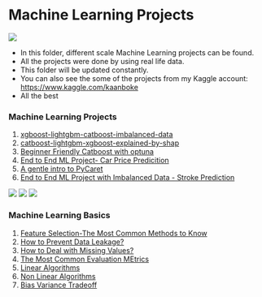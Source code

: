 # Machine Learning Projects

![](https://miro.medium.com/max/1400/0*QYxNNYh6W9jO1b_-.png)

- In this folder, different scale Machine Learning projects can be found.
- All the projects were done by using real life data.
- This folder will be updated constantly.
- You can also see the some of the projects from my Kaggle account: https://www.kaggle.com/kaanboke
- All the best 

### Machine Learning Projects

1. [xgboost-lightgbm-catboost-imbalanced-data](https://github.com/kb1907/Machine_Learning_Projects/blob/main/ML_Projects/xgboost-lightgbm-catboost-imbalanced-data.ipynb)
2. [catboost-lightgbm-xgboost-explained-by-shap](https://github.com/kb1907/Machine_Learning_Projects/blob/main/ML_Projects/catboost-lightgbm-xgboost-explained-by-shap.ipynb)
3. [Beginner Friendly Catboost with optuna](https://github.com/kb1907/Machine_Learning_Projects/blob/main/ML_Projects/beginner-friendly-catboost-with-optuna.ipynb)
4. [End to End ML Project- Car Price Predicition](https://github.com/kb1907/Machine_Learning_Projects/blob/main/ML_Projects/car-price-prediction.ipynb)
5. [A gentle intro to PyCaret](https://github.com/kb1907/Machine_Learning_Projects/blob/main/ML_Projects/a-gentle-intro-to-pycaret-beginner-friendly.ipynb)
6. [End to End ML Project with Imbalanced Data - Stroke Prediction](https://github.com/kb1907/Machine_Learning_Projects/blob/main/ML_Projects/Stroke_Prediction_Imbalanced_data.ipynb)

![](https://miro.medium.com/max/1554/0*bpEDPjgIvbJOPaWz.png)
![](https://avatars.mds.yandex.net/get-bunker/56833/dba868860690e7fe8b68223bb3b749ed8a36fbce/orig)
![](https://lightgbm.readthedocs.io/en/latest/_images/LightGBM_logo_black_text.svg)


### Machine Learning Basics
1. [Feature Selection-The Most Common Methods to Know](https://github.com/kb1907/Machine_Learning_Projects/blob/main/Machine_Learning_Basics/feature-selection-the-most-common-methods-to-know.ipynb)
2. [How to Prevent Data Leakage?](https://github.com/kb1907/Machine_Learning_Projects/blob/main/Machine_Learning_Basics/how-to-prevent-the-data-leakage.ipynb)
3. [How to Deal with Missing Values?](https://github.com/kb1907/Machine_Learning_Projects/blob/main/Machine_Learning_Basics/the-most-used-methods-to-deal-with-missing-values.ipynb)
4. [The Most Common Evaluation MEtrics](https://github.com/kb1907/Machine_Learning_Projects/blob/main/Machine_Learning_Basics/the-most-common-evaluation-metrics-a-gentle-intro.ipynb)
5. [Linear Algorithms](https://github.com/kb1907/Machine_Learning_Projects/blob/main/Machine_Learning_Basics/ml-basics-linear-algorithms.ipynb)
6. [Non Linear Algorithms](https://github.com/kb1907/Machine_Learning_Projects/blob/main/Machine_Learning_Basics/nonlinear-algorithms.ipynb)
7. [Bias Variance Tradeoff](https://github.com/kb1907/Machine_Learning_Projects/blob/main/Machine_Learning_Basics/ml-basics-bias-variance-tradeoff.ipynb)
